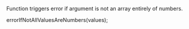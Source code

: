 Function triggers error if argument is not an array entirely of numbers.

errorIfNotAllValuesAreNumbers(values);